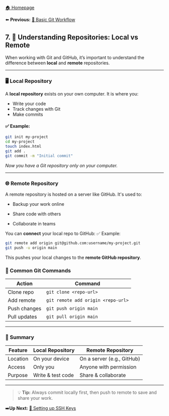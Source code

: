 [ 🏠 Homepage](../README.md)

⬅️ **Previous:** [🔄 Basic Git Workflow](./1-6-basic-git-workflow.md)

## 7. 📂 Understanding Repositories: Local vs Remote

When working with Git and GitHub, it’s important to understand the difference between **local** and **remote** repositories.

---

### 🖥️ Local Repository

A **local repository** exists on your own computer. It is where you:
- Write your code
- Track changes with Git
- Make commits

#### ✅ Example:
```bash
git init my-project
cd my-project
touch index.html
git add .
git commit -m "Initial commit"
```

_Now you have a Git repository only on your computer._

---

### 🌐 Remote Repository

A remote repository is hosted on a server like GitHub. It's used to:

- Backup your work online

- Share code with others

- Collaborate in teams

You can **connect** your local repo to GitHub:
✅ Example:
```bash
git remote add origin git@github.com:username/my-project.git
git push -u origin main
```

This pushes your local changes to the **remote GitHub repository**.


### 🔁 Common Git Commands

| Action        | Command                              |
|---------------|---------------------------------------|
| Clone repo    | `git clone <repo-url>`                |
| Add remote    | `git remote add origin <repo-url>`    |
| Push changes  | `git push origin main`                |
| Pull updates  | `git pull origin main`                |

---

### 🎯 Summary

| Feature              | Local Repository       | Remote Repository          |
|----------------------|------------------------|----------------------------|
| Location             | On your device         | On a server (e.g., GitHub) |
| Access               | Only you               | Anyone with permission     |
| Purpose              | Write & test code      | Share & collaborate        |

---

> 💡 **Tip:** Always commit locally first, then push to remote to save and share your work.

➡️**Up Next:** [🔐 Setting up SSH Keys](./1-8-ssh-keys.md)